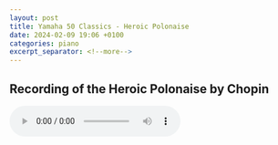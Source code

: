 ```yaml
---
layout: post
title: Yamaha 50 Classics - Heroic Polonaise
date: 2024-02-09 19:06 +0100
categories: piano
excerpt_separator: <!--more-->
---
```


<section>
<h1>Recording of the Heroic Polonaise by Chopin</h1>
<!--more-->

<audio controls>
  <source src="https://arsiteblobuks.blob.core.windows.net/audio/yam-50/9-heroic-chopin.mp3" type="audio/mp3">
  Your browser does not support the audio element.
</audio>

</section>
